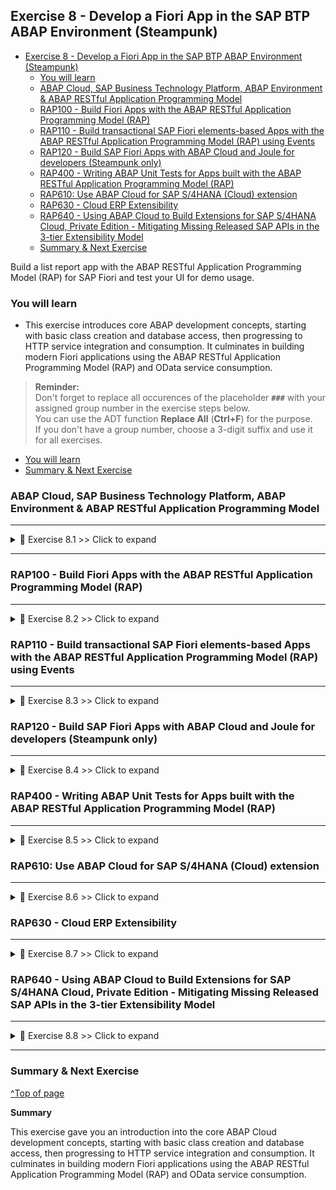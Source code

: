 
## Exercise 8 - Develop a Fiori App in the SAP BTP ABAP Environment (Steampunk)

- [Exercise 8 - Develop a Fiori App in the SAP BTP ABAP Environment (Steampunk)](#exercise-8---develop-a-fiori-app-in-the-sap-btp-abap-environment-steampunk)
  - [You will learn](#you-will-learn)
  - [ABAP Cloud, SAP Business Technology Platform, ABAP Environment \& ABAP RESTful Application Programming Model](#abap-cloud-sap-business-technology-platform-abap-environment--abap-restful-application-programming-model)
  - [RAP100 - Build Fiori Apps with the ABAP RESTful Application Programming Model (RAP)](#rap100---build-fiori-apps-with-the-abap-restful-application-programming-model-rap)
  - [RAP110 - Build transactional SAP Fiori elements-based Apps with the ABAP RESTful Application Programming Model (RAP) using Events](#rap110---build-transactional-sap-fiori-elements-based-apps-with-the-abap-restful-application-programming-model-rap-using-events)
  - [RAP120 - Build SAP Fiori Apps with ABAP Cloud and Joule for developers (Steampunk only)](#rap120---build-sap-fiori-apps-with-abap-cloud-and-joule-for-developers-steampunk-only)
  - [RAP400 - Writing ABAP Unit Tests for Apps built with the ABAP RESTful Application Programming Model (RAP)](#rap400---writing-abap-unit-tests-for-apps-built-with-the-abap-restful-application-programming-model-rap)
  - [RAP610: Use ABAP Cloud for SAP S/4HANA (Cloud) extension](#rap610-use-abap-cloud-for-sap-s4hana-cloud-extension)
  - [RAP630 - Cloud ERP Extensibility](#rap630---cloud-erp-extensibility)
  - [RAP640 - Using ABAP Cloud to Build Extensions for SAP S/4HANA Cloud, Private Edition - Mitigating Missing Released SAP APIs in the 3-tier Extensibility Model](#rap640---using-abap-cloud-to-build-extensions-for-sap-s4hana-cloud-private-edition---mitigating-missing-released-sap-apis-in-the-3-tier-extensibility-model)
  - [Summary \& Next Exercise](#summary--next-exercise)

<!-- Exercise Description -->
Build a list report app with the ABAP RESTful Application Programming Model (RAP) for SAP Fiori and test your UI for demo usage.

### You will learn  
- This exercise introduces core ABAP development concepts, starting with basic class creation and database access, then progressing to HTTP service integration and consumption. It culminates in building modern Fiori applications using the ABAP RESTful Application Programming Model (RAP) and OData service consumption.


> **Reminder:**   
> Don't forget to replace all occurences of the placeholder **`###`** with your assigned group number in the exercise steps below.  
> You can use the ADT function **Replace All** (**Ctrl+F**) for the purpose.   
> If you don't have a group number, choose a 3-digit suffix and use it for all exercises.


- [You will learn](#you-will-learn)
- [Summary & Next Exercise](#summary--next-exercise) 


### ABAP Cloud, SAP Business Technology Platform, ABAP Environment & ABAP RESTful Application Programming Model
---

<details>
  <summary>🔵 Exercise 8.1 >> Click to expand</summary>
  
1. [Please open this tutorial for this exercisse](https://github.com/SAP-samples/abap-exercises-codejam/blob/main/README.md)

</details>

---


### RAP100 - Build Fiori Apps with the ABAP RESTful Application Programming Model (RAP)

---

<details>
  <summary>🔵 Exercise 8.2 >> Click to expand</summary>
  
2. [Please open this tutorial for this exercisse](https://github.com/SAP-samples/abap-platform-rap100/blob/main/README.md)

</details>

### RAP110 - Build transactional SAP Fiori elements-based Apps with the ABAP RESTful Application Programming Model (RAP) using Events

---

<details>
  <summary>🔵 Exercise 8.3 >> Click to expand</summary>
  
3. [Please open this tutorial for this exercisse](https://github.com/SAP-samples/abap-platform-rap-workshops/blob/main/rap1xx/rap110/README.md)

</details>

### RAP120 - Build SAP Fiori Apps with ABAP Cloud and Joule for developers (Steampunk only)

---

<details>
  <summary>🔵 Exercise 8.4 >> Click to expand</summary>
  
4. [Please open this tutorial for this exercisse](https://github.com/SAP-samples/abap-platform-rap120/blob/main/README.md)

</details>

### RAP400 - Writing ABAP Unit Tests for Apps built with the ABAP RESTful Application Programming Model (RAP)

---

<details>
  <summary>🔵 Exercise 8.5 >> Click to expand</summary>
  
5. [Please open this tutorial for this exercisse](https://github.com/SAP-samples/abap-platform-rap-workshops/blob/main/rap4xx/rap400/README.md)

</details>

### RAP610: Use ABAP Cloud for SAP S/4HANA (Cloud) extension

---

<details>
  <summary>🔵 Exercise 8.6 >> Click to expand</summary>
  
6. [Please open this tutorial for this exercisse](https://github.com/SAP-samples/abap-platform-rap-workshops/blob/main/rap6xx/rap610/README.md)

</details>

### RAP630 - Cloud ERP Extensibility

---

<details>
  <summary>🔵 Exercise 8.7 >> Click to expand</summary>
  
7. [Please open this tutorial for this exercisse](https://github.com/SAP-samples/abap-platform-rap630/blob/main/README.md)

</details>

### RAP640 - Using ABAP Cloud to Build Extensions for SAP S/4HANA Cloud, Private Edition - Mitigating Missing Released SAP APIs in the 3-tier Extensibility Model

---

<details>
  <summary>🔵 Exercise 8.8 >> Click to expand</summary>
  
8. [Please open this tutorial for this exercisse](https://github.com/SAP-samples/abap-platform-rap640/blob/main/README.md)

</details>

---

### Summary & Next Exercise
[^Top of page](#)

**Summary**

This exercise gave you an introduction into the core ABAP Cloud development concepts, starting with basic class creation and database access, then progressing to HTTP service integration and consumption. It culminates in building modern Fiori applications using the ABAP RESTful Application Programming Model (RAP) and OData service consumption.